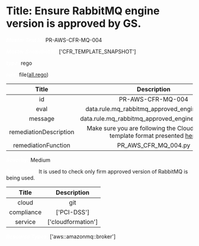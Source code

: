 



# Title: Ensure RabbitMQ engine version is approved by GS.


***<font color="white">Master Test Id:</font>*** PR-AWS-CFR-MQ-004

***<font color="white">Master Snapshot Id:</font>*** ['CFR_TEMPLATE_SNAPSHOT']

***<font color="white">type:</font>*** rego

***<font color="white">rule:</font>*** file([all.rego])  
  
  
  
  

|Title|Description|
| :---: | :---: |
|id|PR-AWS-CFR-MQ-004|
|eval|data.rule.mq_rabbitmq_approved_engine_version|
|message|data.rule.mq_rabbitmq_approved_engine_version_err|
|remediationDescription|Make sure you are following the Cloudformation template format presented <a href='https://docs.aws.amazon.com/AWSCloudFormation/latest/UserGuide/aws-resource-amazonmq-broker.html#aws-resource-amazonmq-broker--examples' target='_blank'>here</a>|
|remediationFunction|PR_AWS_CFR_MQ_004.py|


***<font color="white">Severity:</font>*** Medium

***<font color="white">Description:</font>*** It is used to check only firm approved version of RabbitMQ is being used.  
  
  

|Title|Description|
| :---: | :---: |
|cloud|git|
|compliance|['PCI-DSS']|
|service|['cloudformation']|


***<font color="white">Resource Types:</font>*** ['aws::amazonmq::broker']


[all.rego]: https://github.com/prancer-io/prancer-compliance-test/tree/master/aws/iac/all.rego
